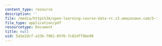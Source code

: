```yaml
---
content_type: resource
description: ''
file: /media/https%3A/open-learning-course-data-rc.s3.amazonaws.com/5-73-quantum-mechanics-i-fall-2018/5a5e2dcfa33b796105f67c82dff8be99_MIT5_73F18_Lec10.pdf
file_type: application/pdf
resourcetype: Document
title: null
uid: 5a5e2dcf-a33b-7961-05f6-7c82dff8be99
---
```

